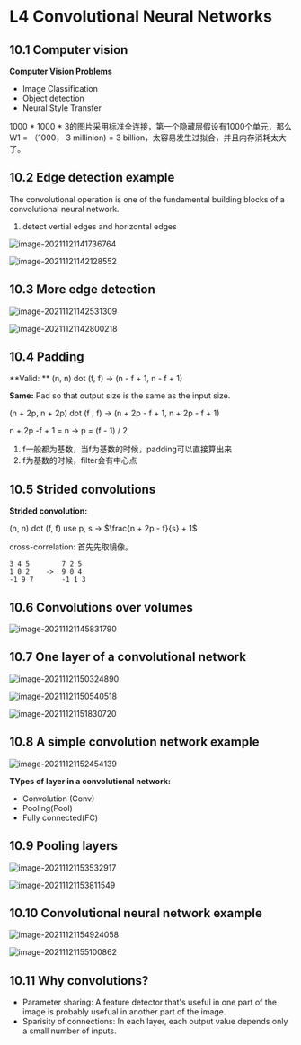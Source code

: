 # L4 Convolutional Neural Networks

## 10.1 Computer vision

**Computer Vision Problems**

- Image Classification
- Object detection
- Neural Style Transfer

1000 * 1000 * 3的图片采用标准全连接，第一个隐藏层假设有1000个单元，那么W1 = （1000， 3 millinion) = 3 billion，太容易发生过拟合，并且内存消耗太大了。



## 10.2 Edge detection example

The convolutional operation is one of the fundamental building blocks of a convolutional neural network.

1. detect vertial edges and horizontal edges

![image-20211121141736764](../../pictures/DL10-2-1.png)

![image-20211121142128552](../../pictures/DL10-2-2.png)

## 10.3 More edge detection

![image-20211121142531309](../../pictures/DL10-3-1.png)

![image-20211121142800218](../../pictures/DL10-3-2.png)

## 10.4 Padding

**Valid: ** (n, n) dot (f, f) -> (n - f + 1, n - f + 1)

**Same:** Pad so that output size is the same as the input size.

(n + 2p, n + 2p) dot (f , f) -> (n + 2p - f + 1, n + 2p - f + 1)

n + 2p -f + 1 = n -> p = (f - 1) / 2

1. f一般都为基数，当f为基数的时候，padding可以直接算出来
2. f为基数的时候，filter会有中心点

## 10.5 Strided convolutions

**Strided convolution:**

(n, n) dot (f, f) use p, s -> $\frac{n + 2p - f}{s} + 1$

cross-correlation: 首先先取镜像。

```
3 4 5        7 2 5
1 0 2    ->  9 0 4 
-1 9 7       -1 1 3  
```

## 10.6 Convolutions over volumes

![image-20211121145831790](../../pictures/DL10-6-1.png)

## 10.7 One layer of a convolutional network

![image-20211121150324890](../../pictures/DL10-7-1.png)

![image-20211121150540518](../../pictures/DL10-7-2.png)

  ![image-20211121151830720](../../pictures/DL10-7-3.png)

## 10.8 A simple convolution network example

![image-20211121152454139](../../pictures/DL10-8-1.png)

**TYpes of layer in a convolutional network:**

- Convolution (Conv)
- Pooling(Pool)
- Fully connected(FC)

## 10.9 Pooling layers

![image-20211121153532917](../../pictures/DL10-9-1.png)

![image-20211121153811549](../../pictures/DL10-9-2.png)

## 10.10 Convolutional neural network example

 ![image-20211121154924058](../../pictures/DL10-10-1.png)

![image-20211121155100862](../../pictures/DL10-10-2.png)

## 10.11 Why convolutions?

- Parameter sharing: A feature detector that's useful in one part of the image is probably usefual in another part of the image.
- Sparisity of connections: In each layer, each output value depends only a small number of inputs.























